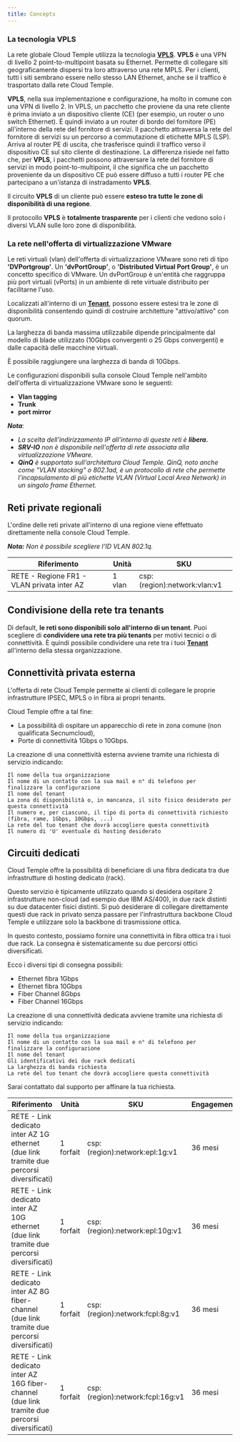 ```yaml
---
title: Concepts
---
```


### La tecnologia VPLS
La rete globale Cloud Temple utilizza la tecnologia __[VPLS](https://fr.wikipedia.org/wiki/Virtual_Private_LAN_Service)__.
__VPLS__ è una VPN di livello 2 point-to-multipoint basata su Ethernet. Permette di collegare siti geograficamente 
dispersi tra loro attraverso una rete MPLS. Per i clienti, tutti i siti sembrano essere nello stesso 
LAN Ethernet, anche se il traffico è trasportato dalla rete Cloud Temple.

__VPLS__, nella sua implementazione e configurazione, ha molto in comune con una VPN di livello 2. In VPLS, un pacchetto che proviene 
da una rete cliente è prima inviato a un dispositivo cliente (CE) (per esempio, un router o uno switch Ethernet).
È quindi inviato a un router di bordo del fornitore (PE) all'interno della rete del fornitore di servizi. 
Il pacchetto attraversa la rete del fornitore di servizi su un percorso a commutazione di etichette MPLS (LSP). 
Arriva al router PE di uscita, che trasferisce quindi il traffico verso il dispositivo CE sul sito cliente di destinazione.
La differenza risiede nel fatto che, per __VPLS__, i pacchetti possono attraversare la rete del fornitore di 
servizi in modo point-to-multipoint, il che significa che un pacchetto proveniente da un dispositivo CE può essere 
diffuso a tutti i router PE che partecipano a un'istanza di instradamento __VPLS__. 

Il circuito __VPLS__ di un cliente può essere __esteso tra tutte le zone di disponibilità di una regione__.

Il protocollo __VPLS__ è __totalmente trasparente__ per i clienti che vedono solo i diversi VLAN sulle loro zone di disponibilità.

### La rete nell'offerta di virtualizzazione VMware

Le reti virtuali (vlan) dell'offerta di virtualizzazione VMware sono reti di tipo __'DVPortgroup'__. Un __'dvPortGroup'__, 
o __'Distributed Virtual Port Group'__, è un concetto specifico di VMware. Un dvPortGroup è un'entità che 
raggruppa più port virtuali (vPorts) in un ambiente di rete virtuale distribuito per facilitarne l'uso.

Localizzati all'interno di un __[Tenant](../../../console/iam/concepts/#tenant)__, possono essere estesi tra le zone di disponibilità 
consentendo quindi di costruire architetture "attivo/attivo" con quorum.

La larghezza di banda massima utilizzabile dipende principalmente dal modello di blade utilizzato (10Gbps convergenti o 25 Gbps convergenti) e dalle capacità delle macchine virtuali.

È possibile raggiungere una larghezza di banda di 10Gbps.

Le configurazioni disponibili sulla console Cloud Temple nell'ambito dell'offerta di virtualizzazione VMware sono le seguenti:

- __Vlan tagging__
- __Trunk__
- __port mirror__

*__Nota__*: 

- *La scelta dell'indirizzamento IP all'interno di queste reti è __libera.__*
- *__SRV-IO__ non è disponibile nell'offerta di rete associata alla virtualizzazione VMware.*
- *__QinQ__ è supportato sull'architettura Cloud Temple. QinQ, noto anche come "VLAN stacking" o 802.1ad, è 
un protocollo di rete che permette l'incapsulamento di più etichette VLAN (Virtual Local Area Network) in un singolo frame Ethernet.*


## Reti private regionali

L'ordine delle reti private all'interno di una regione viene effettuato direttamente nella console Cloud Temple. 

__*Nota:*__ *Non è possibile scegliere l'ID VLAN 802.1q.*

| Riferimento                                 | Unità  | SKU                          | 
|---------------------------------------------|--------|------------------------------|
| RETE - Regione FR1 - VLAN privata inter AZ  | 1 vlan | csp:(region):network:vlan:v1 |


## Condivisione della rete tra tenants

Di default, __le reti sono disponibili solo all'interno di un tenant__. Puoi scegliere di __condividere una rete tra più tenants__ per motivi tecnici o di connettività.
È quindi possibile condividere una rete tra i tuoi __[Tenant](../../../console/iam/concepts/#tenant)__ all'interno della stessa organizzazione.

## Connettività privata esterna

L'offerta di rete Cloud Temple permette ai clienti di collegare le proprie infrastrutture IPSEC, MPLS o in fibra ai propri tenants.

Cloud Temple offre a tal fine:

- La possibilità di ospitare un apparecchio di rete in zona comune (non qualificata Secnumcloud),
- Porte di connettività 1Gbps o 10Gbps.

La creazione di una connettività esterna avviene tramite una richiesta di servizio indicando:

    Il nome della tua organizzazione
    Il nome di un contatto con la sua mail e n° di telefono per finalizzare la configurazione
    Il nome del tenant
    La zona di disponibilità o, in mancanza, il sito fisico desiderato per questa connettività
    Il numero e, per ciascuno, il tipo di porta di connettività richiesto (fibra, rame, 1Gbps, 10Gbps, ...)
    La rete del tuo tenant che dovrà accogliere questa connettività
    Il numero di 'U' eventuale di hosting desiderato

## Circuiti dedicati

Cloud Temple offre la possibilità di beneficiare di una fibra dedicata tra due infrastrutture di hosting dedicato (rack).

Questo servizio è tipicamente utilizzato quando si desidera ospitare 2 infrastrutture non-cloud (ad esempio due IBM AS/400), in due rack distinti su due datacenter fisici distinti.
Si può desiderare di collegare direttamente questi due rack in privato senza passare per l'infrastruttura backbone Cloud Temple e utilizzare solo la backbone di trasmissione ottica.

In questo contesto, possiamo fornire una connettività in fibra ottica tra i tuoi due rack. La consegna è sistematicamente su due percorsi ottici diversificati.

Ecco i diversi tipi di consegna possibili:

- Ethernet fibra 1Gbps
- Ethernet fibra 10Gbps
- Fiber Channel 8Gbps
- Fiber Channel 16Gbps

La creazione di una connettività dedicata avviene tramite una richiesta di servizio indicando:

    Il nome della tua organizzazione
    Il nome di un contatto con la sua mail e n° di telefono per finalizzare la configurazione
    Il nome del tenant
    Gli identificativi dei due rack dedicati 
    La larghezza di banda richiesta
    La rete del tuo tenant che dovrà accogliere questa connettività

Sarai contattato dal supporto per affinare la tua richiesta.

| Riferimento                                                                          | Unità     | SKU                              | Engagement |
|--------------------------------------------------------------------------------------|-----------|----------------------------------|------------|
| RETE - Link dedicato inter AZ 1G ethernet (due link tramite due percorsi diversificati)       | 1 forfait | csp:(region):network:epl:1g:v1   | 36 mesi    |
| RETE - Link dedicato inter AZ 10G ethernet (due link tramite due percorsi diversificati)      | 1 forfait | csp:(region):network:epl:10g:v1  | 36 mesi    |
| RETE - Link dedicato inter AZ 8G fiber-channel (due link tramite due percorsi diversificati)  | 1 forfait | csp:(region):network:fcpl:8g:v1  | 36 mesi    |
| RETE - Link dedicato inter AZ 16G fiber-channel (due link tramite due percorsi diversificati) | 1 forfait | csp:(region):network:fcpl:16g:v1 | 36 mesi    |